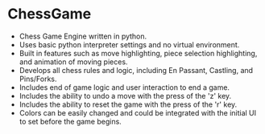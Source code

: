# ChessGame
- Chess Game Engine written in python.
- Uses basic python interpreter settings and no virtual environment.
- Built in features such as move highlighting, piece selection highlighting, and animation of moving pieces.
- Develops all chess rules and logic, including En Passant, Castling, and Pins/Forks.
- Includes end of game logic and user interaction to end a game.
- Includes the ability to undo a move with the press of the 'z' key.
- Includes the ability to reset the game with the press of the 'r' key.
- Colors can be easily changed and could be integrated with the initial UI to set before the game begins.

